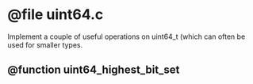 # @file uint64.c

Implement a couple of useful operations on uint64_t (which can
often be used for smaller types.
 
## @function uint64_highest_bit_set

 
